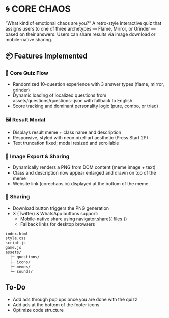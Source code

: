 # 🌀 CORE CHAOS
“What kind of emotional chaos are you?”
A retro-style interactive quiz that assigns users to one of three archetypes — Flame, Mirror, or Grinder — based on their answers. Users can share results via image download or mobile-native sharing.

## 📦 Features Implemented
### 🧠 Core Quiz Flow
- Randomized 10-question experience with 3 answer types (flame, mirror, grinder)
- Dynamic loading of localized questions from assets/questions/questions-<lang>.json with fallback to English
- Score tracking and dominant personality logic (pure, combo, or triad)

### 🖼️ Result Modal
- Displays result meme + class name and description
- Responsive, styled with neon pixel-art aesthetic (Press Start 2P)
- Text truncation fixed; modal resized and scrollable

### 📸 Image Export & Sharing
- Dynamically renders a PNG from DOM content (meme image + text)
- Class and description now appear enlarged and drawn on top of the meme
- Website link (corechaos.io) displayed at the bottom of the meme

### 📱 Sharing
- Download button triggers the PNG generation
- X (Twitter) & WhatsApp buttons support:
    - Mobile-native share using navigator.share({ files })
    - Fallback links for desktop browsers

```bash
index.html
style.css
script.js
game.js
assets/
  ├─ questions/
  ├─ icons/
  ├─ memes/
  └─ sounds/
```

## To-Do
- Add ads through pop ups once you are done with the quizz
- Add ads at the bottom of the footer icons
- Optimize code structure